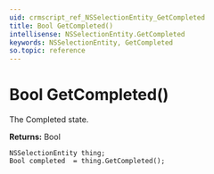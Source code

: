 ```yaml
---
uid: crmscript_ref_NSSelectionEntity_GetCompleted
title: Bool GetCompleted()
intellisense: NSSelectionEntity.GetCompleted
keywords: NSSelectionEntity, GetCompleted
so.topic: reference
---
```


# Bool GetCompleted()

The Completed state.

**Returns:** Bool

```crmscript
NSSelectionEntity thing;
Bool completed  = thing.GetCompleted();
```

